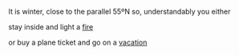 It is winter, close to the parallel 55ºN so, understandably you either 

stay inside and light a [fire](../light-fire/fire.md)

or buy a plane ticket and go on a [vacation](../licked-cat/vacation.md)